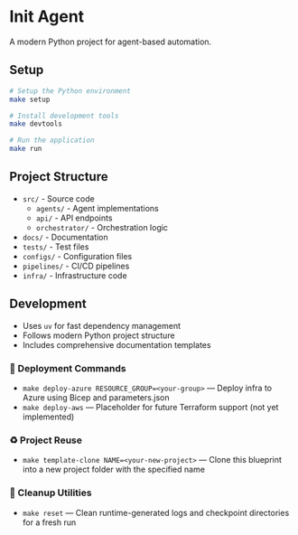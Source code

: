 # Init Agent

A modern Python project for agent-based automation.

## Setup

```bash
# Setup the Python environment
make setup

# Install development tools
make devtools

# Run the application
make run
```

## Project Structure

- `src/` - Source code
  - `agents/` - Agent implementations
  - `api/` - API endpoints
  - `orchestrator/` - Orchestration logic
- `docs/` - Documentation
- `tests/` - Test files
- `configs/` - Configuration files
- `pipelines/` - CI/CD pipelines
- `infra/` - Infrastructure code

## Development

- Uses `uv` for fast dependency management
- Follows modern Python project structure
- Includes comprehensive documentation templates


### 🚀 Deployment Commands

- `make deploy-azure RESOURCE_GROUP=<your-group>` — Deploy infra to Azure using Bicep and parameters.json
- `make deploy-aws` — Placeholder for future Terraform support (not yet implemented)

### ♻️ Project Reuse

- `make template-clone NAME=<your-new-project>` — Clone this blueprint into a new project folder with the specified name

### 🧼 Cleanup Utilities

- `make reset` — Clean runtime-generated logs and checkpoint directories for a fresh run